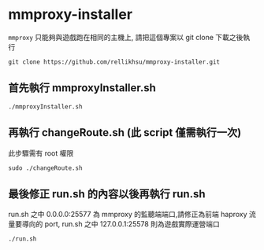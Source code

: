 # mmproxy-installer
`mmproxy` 只能夠與遊戲跑在相同的主機上, 請把這個專案以 git clone 下載之後執行
```shell
git clone https://github.com/rellikhsu/mmproxy-installer.git
```

## 首先執行 mmproxyInstaller.sh

```shell
./mmproxyInstaller.sh
```
## 再執行 changeRoute.sh (此 script 僅需執行一次)
此步驟需有 root 權限
```shell
sudo ./changeRoute.sh
```

## 最後修正 run.sh 的內容以後再執行 run.sh
run.sh 之中 0.0.0.0:25577 為 mmproxy 的監聽端端口,請修正為前端 haproxy 流量要導向的 port,
run.sh 之中 127.0.0.1:25578 則為遊戲實際運營端口
```shell
./run.sh
```
